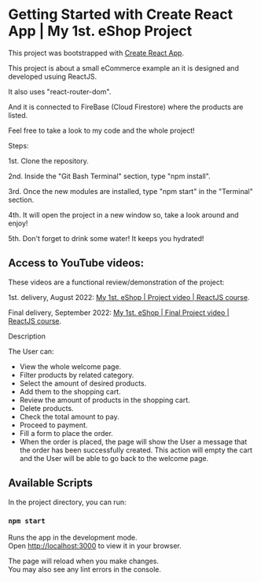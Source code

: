 # Getting Started with Create React App | My 1st. eShop Project

This project was bootstrapped with [Create React App](https://github.com/facebook/create-react-app).

This project is about a small eCommerce example an it is designed and developed usuing ReactJS.

It also uses "react-router-dom".

And it is connected to FireBase (Cloud Firestore) where the products are listed.

Feel free to take a look to my code and the whole project!

Steps:

1st. Clone the repository.

2nd. Inside the "Git Bash Terminal" section, type "npm install".

3rd. Once the new modules are installed, type "npm start" in the "Terminal" section.

4th. It will open the project in a new window so, take a look around and enjoy!

5th. Don't forget to drink some water! It keeps you hydrated!


## Access to YouTube videos:

These videos are a functional review/demonstration of the project:

1st. delivery, August 2022: [My 1st. eShop | Project video | ReactJS course](https://youtu.be/BIC0lHBLbzU).

Final delivery, September 2022: [My 1st. eShop | Final Project video | ReactJS course](https://youtu.be/wY9703lJTfc).

Description

The User can:
- View the whole welcome page.
- Filter products by related category.
- Select the amount of desired products.
- Add them to the shopping cart.
- Review the amount of products in the shopping cart.
- Delete products.
- Check the total amount to pay.
- Proceed to payment.
- Fill a form to place the order.
- When the order is placed, the page will show the User a message that the order has been successfully created. This action will empty the cart and the User will be able to go back to the welcome page.


## Available Scripts

In the project directory, you can run:

### `npm start`

Runs the app in the development mode.\
Open [http://localhost:3000](http://localhost:3000) to view it in your browser.

The page will reload when you make changes.\
You may also see any lint errors in the console.
